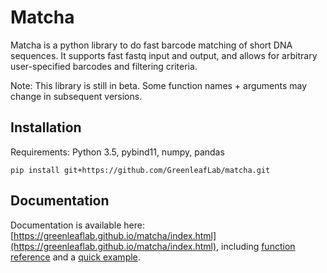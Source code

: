Matcha
======

Matcha is a python library to do fast barcode matching of short DNA sequences. It supports fast fastq input and output, and allows for arbitrary user-specified barcodes and filtering criteria.

Note: This library is still in beta. Some function names + arguments may change in subsequent versions.

Installation
------------
Requirements: Python 3.5, pybind11, numpy, pandas

`pip install git+https://github.com/GreenleafLab/matcha.git`

Documentation
--------------
Documentation is available here: [https://greenleaflab.github.io/matcha/index.html](https://greenleaflab.github.io/matcha/index.html), including [function reference](https://greenleaflab.github.io/matcha/reference.html) and a [quick example](https://greenleaflab.github.io/matcha/example.html).